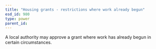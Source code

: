 ```yaml
---
title: "Housing grants - restrictions where work already begun"
esd_id: 980
type: power
parent_id:  
---
```


A local authority may approve a grant where work has already begun in certain circumstances.

